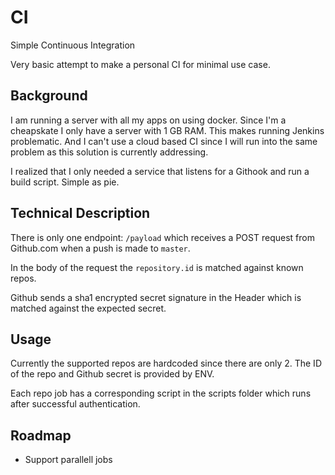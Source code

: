 # CI
Simple Continuous Integration

Very basic attempt to make a personal CI for minimal use case.

## Background

I am running a server with all my apps on using docker. Since I'm a cheapskate I only have a server with 1 GB RAM. This makes running Jenkins problematic. And I can't use a cloud based CI since I will run into the same problem as this solution is currently addressing.

I realized that I only needed a service that listens for a Githook and run a build script. Simple as pie.

## Technical Description

There is only one endpoint: `/payload` which receives a POST request from Github.com when a push is made to `master`.

In the body of the request the `repository.id` is matched against known repos.

Github sends a sha1 encrypted secret signature in the Header which is matched against the expected secret.

## Usage

Currently the supported repos are hardcoded since there are only 2. The ID of the repo and Github secret is provided by ENV.

Each repo job has a corresponding script in the scripts folder which runs after successful authentication.

## Roadmap

* Support parallell jobs
